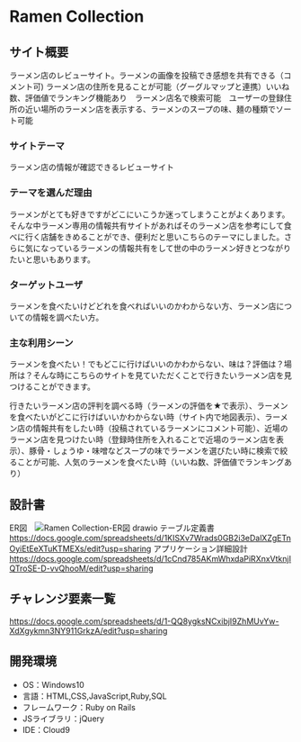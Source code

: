 # Ramen Collection

## サイト概要
ラーメン店のレビューサイト。ラーメンの画像を投稿でき感想を共有できる（コメント可) ラーメン店の住所を見ることが可能（グーグルマップと連携）いいね数、評価値でランキング機能あり　ラーメン店名で検索可能　ユーザーの登録住所の近い場所のラーメン店を表示する、ラーメンのスープの味、麺の種類でソート可能

### サイトテーマ
ラーメン店の情報が確認できるレビューサイト

### テーマを選んだ理由
ラーメンがとても好きですがどこにいこうか迷ってしまうことがよくあります。そんな中ラーメン専用の情報共有サイトがあればそのラーメン店を参考にして食べに行く店舗をきめることができ、便利だと思いこちらのテーマにしました。さらに気になっているラーメンの情報共有をして世の中のラーメン好きとつながりたいと思いもあります。

### ターゲットユーザ
ラーメンを食べたいけどどれを食べればいいのかわからない方、ラーメン店についての情報を調べたい方。

### 主な利用シーン
ラーメンを食べたい！でもどこに行けばいいのかわからない、味は？評価は？場所は？そんな時にこちらのサイトを見ていただくことで行きたいラーメン店を見つけることができます。

行きたいラーメン店の評判を調べる時（ラーメンの評価を★で表示）、ラーメンを食べたいがどこに行けばいいかわからない時（サイト内で地図表示）、ラーメン店の情報共有をしたい時（投稿されているラーメンにコメント可能）、近場のラーメン店を見つけたい時（登録時住所を入れることで近場のラーメン店を表示）、豚骨・しょうゆ・味噌などスープの味でラーメンを選びたい時に検索で絞ることが可能、人気のラーメンを食べたい時（いいね数、評価値でランキングあり）

## 設計書
ER図　![Ramen Collection-ER図 drawio](https://user-images.githubusercontent.com/85341753/134945161-deeb5434-2630-466b-93d2-c877b08f5b27.png)
テーブル定義書　https://docs.google.com/spreadsheets/d/1KISXv7Wrads0GB2i3eDalXZgETnOyiEtEeXTuKTMEXs/edit?usp=sharing
アプリケーション詳細設計　https://docs.google.com/spreadsheets/d/1cCnd785AKmWhxdaPiRXnxVtknjIQTroSE-D-vvQhooM/edit?usp=sharing

## チャレンジ要素一覧
https://docs.google.com/spreadsheets/d/1-QQ8ygksNCxibjI9ZhMUvYw-XdXgykmn3NY911GrkzA/edit?usp=sharing

## 開発環境
- OS：Windows10
- 言語：HTML,CSS,JavaScript,Ruby,SQL
- フレームワーク：Ruby on Rails
- JSライブラリ：jQuery
- IDE：Cloud9
